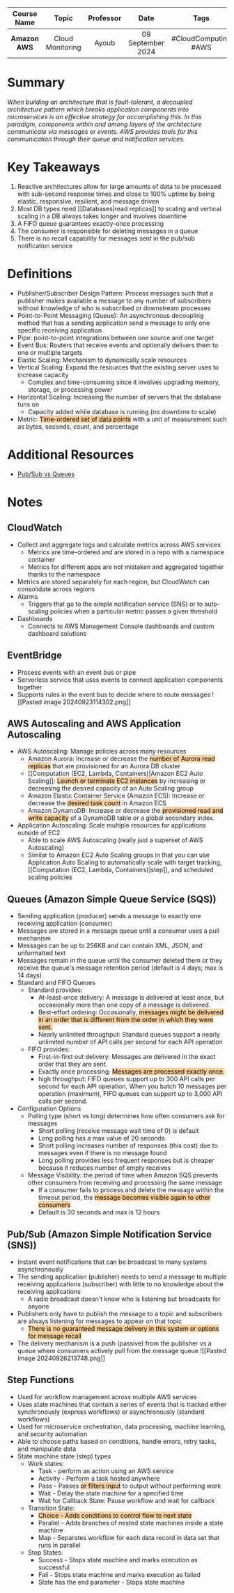 |  Course Name   |      Topic       | Professor |       Date        |         Tags         |
| :------------: | :--------------: | :-------: | :---------------: | :------------------: |
| **Amazon AWS** | Cloud Monitoring |   Ayoub   | 09 September 2024 | #CloudComputing #AWS |

# Summary
*When building an architecture that is fault-tolerant, a decoupled architecture pattern which breaks application components into microservices is an effective strategy for accomplishing this. In this paradigm, components within and among layers of the architecture communicate via messages or events. AWS provides tools for this communication through their queue and notification services.*

# Key Takeaways
1. Reactive architectures allow for large amounts of data to be processed with sub-second response times and close to 100% uptime by being elastic, responsive, resilient, and message driven
2. Most DB types need [[Databases|read replicas]] to scaling and vertical scaling in a DB always takes longer and involves downtime
3. A FIFO queue guarantees exactly-once processing
4. The consumer is responsible for deleting messages in a queue
5. There is no recall capability for messages sent in the pub/sub notification service

# Definitions
- Publisher/Subscriber Design Pattern: Process messages such that a publisher makes available a message to any number of subscribers without knowledge of who is subscribed or downstream processes
- Point-to-Point Messaging (Queue): An asynchronous decoupling method that has a sending application send a message to only one specific receiving application
- Pipe: point-to-point integrations between one source and one target
- Event Bus: Routers that receive events and optionally delivers them to one or multiple targets
- Elastic Scaling: Mechanism to dynamically scale resources
- Vertical Scaling: Expand the resources that the existing server uses to increase capacity
	- Complex and time-consuming since it involves upgrading memory, storage, or processing power
- Horizontal Scaling: Increasing the number of servers that the database tuns on
	- Capacity added while database is running (no downtime to scale)
- Metric: <mark style="background: #FFB86CA6;">Time-ordered set of data points</mark> with a unit of measurement such as bytes, seconds, count, and percentage

# Additional Resources
- [Pub/Sub vs Queues](https://medium.com/@osama94/pub-sub-system-vs-queues-9a5fd872f474)

# Notes
## CloudWatch
- Collect and aggregate logs and calculate metrics across AWS services
	- Metrics are time-ordered and are stored in a repo with a namespace container
	- Metrics for different apps are not mistaken and aggregated together thanks to the namespace
- Metrics are stored separately for each region, but CloudWatch can consolidate across regions
- Alarms
	- Triggers that go to the simple notification service (SNS) or to auto-scaling policies when a particular metric passes a given threshold
- Dashboards
	- Connects to AWS Management Console dashboards and custom dashboard solutions
## EventBridge
- Process events with an event bus or pipe
- Serverless service that uses events to connect application components together
- Supports rules in the event bus to decide where to route messages
 ![[Pasted image 20240923114302.png]]
## AWS Autoscaling and AWS Application Autoscaling
- AWS Autoscaling: Manage policies across many resources
	- Amazon Aurora: Increase or decrease the <mark style="background: #FFB86CA6;">number of Aurora read replicas</mark> that are provisioned for an Aurora DB cluster
	- [[Computation (EC2, Lambda, Containers)|Amazon EC2 Auto Scaling]]: <mark style="background: #FFB86CA6;">Launch or terminate EC2 instances</mark> by increasing or decreasing the desired capacity of an Auto Scaling group
	- Amazon Elastic Container Service (Amazon ECS): Increase or decrease the <mark style="background: #FFB86CA6;">desired task count</mark> in Amazon ECS
	- Amazon DynamoDB: Increase or decrease the <mark style="background: #FFB86CA6;">provisioned read and write capacity</mark> of a DynamoDB table or a global secondary index.
- Application Autoscaling: Scale multiple resources for applications outside of EC2
	- Able to scale AWS Autoscaling (really just a superset of AWS Autoscaling)
	- Similar to Amazon EC2 Auto Scaling groups in that you can use Application Auto Scaling to automatically scale with target tracking, [[Computation (EC2, Lambda, Containers)|step]], and scheduled scaling policies
## Queues (Amazon Simple Queue Service (SQS))
- Sending application (producer) sends a message to exactly one receiving application (consumer)
- Messages are stored in a message queue until a consumer uses a pull mechanism
- Messages can be up to 256KB and can contain XML, JSON, and unformatted text
- Messages remain in the queue until the consumer deleted them or they receive the queue's message retention period (default is 4 days; max is 14 days)
- Standard and FIFO Queues
	- Standard provides:
		- At-least-once delivery: A message is delivered at least once, but occasionally more than one copy of a message is delivered.
		- Best-effort ordering: Occasionally, <mark style="background: #FFB86CA6;">messages might be delivered in an order that is different from the order in which they were sent.</mark>
		- Nearly unlimited throughput: Standard queues support a nearly unlimited number of API calls per second for each API operation
	- FIFO provides:
		- First-in-first out delivery: Messages are delivered in the exact order that they are sent.
		- Exactly once processing: <mark style="background: #FFB86CA6;">Messages are processed exactly once.</mark>
		- high throughput: FIFO queues support up to 300 API calls per second for each API operation. When you batch 10 messages per operation (maximum), FIFO queues can support up to 3,000 API calls per second.
- Configuration Options
	- Polling type (short vs long) determines how often consumers ask for messages 
		- Short polling (receive message wait time of 0) is default
		- Long polling has a max value of 20 seconds
		- Short polling increases number of responses (this cost) due to messages even if there is no message found
		- Long polling provides less frequent responses but is cheaper because it reduces number of empty receives
	- Message Visibility: the period of time when Amazon SQS prevents other consumers from receiving and processing the same message
		- If a consumer fails to process and delete the message within the timeout period, the <mark style="background: #FFB86CA6;">message becomes visible again to other consumers</mark>
		- Default is 30 seconds and max is 12 hours
## Pub/Sub (Amazon Simple Notification Service (SNS))
- Instant event notifications that can be broadcast to many systems asynchronously
- The sending application (publisher) needs to send a message to multiple receiving applications (subscriber) with little to no knowledge about the receiving applications
	- A radio broadcast doesn't know who is listening but broadcasts for anyone
- Publishers only have to publish the message to a topic and subscribers are always listening for messages to appear on that topic
	- <mark style="background: #FFB86CA6;">There is no guaranteed message delivery in this system or options for message recall</mark>
- The delivery mechanism is a push (passive) from the publisher vs a queue where consumers actively pull from the message queue
![[Pasted image 20240926213748.png]]
## Step Functions
- Used for workflow management across multiple AWS services
- Uses state machines that contain a series of events that is tracked either synchronously (express workflows) or asynchronously (standard workflows)
- Used for microservice orchestration, data processing, machine learning, and security automation
- Able to choose paths based on conditions, handle errors, retry tasks, and manipulate data
- State machine state (step) types
	- Work states: 
		- Task -  perform an action using an AWS service
		- Activity - Perform a task hosted anywhere
		- Pass - Passes <mark style="background: #FFB86CA6;">or filters input</mark> to output without performing work
		- Wait - Delay the state machine for a specified time
		- Wait for Callback State: Pause workflow and wait for callback
	- Transition State:
		- <mark style="background: #FFB86CA6;">Choice - Adds conditions to control flow to next state</mark>
		- Parallel - Adds branches of nested state machines inside a state machine
		- Map - Separates workflow for each data record in data set that runs in parallel
	- Stop States:
		- Success - Stops state machine and marks execution as successful
		- Fail - Stops state machine and marks execution as failed
		- State has the end parameter - Stops state machine